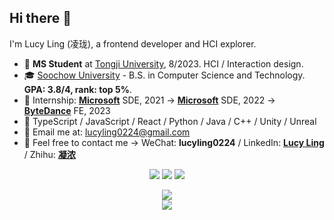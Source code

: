 ## Hi there 👋 
I'm Lucy Ling (凌珑), a frontend developer and HCI explorer. 
- 🪪 **MS Student** at [Tongji University](https://tjdi.tongji.edu.cn/?lang=en), 8/2023. HCI / Interaction design.
- 🎓  [Soochow University](http://eng.suda.edu.cn/) - B.S. in Computer Science and Technology. **GPA: 3.8/4, rank: top 5%**.
- 🧸 Internship: **[Microsoft](https://www.microsoft.com/)** SDE, 2021 -> **[Microsoft](https://www.microsoft.com/)** SDE, 2022 -> **[ByteDance](https://www.bytedance.com/en/)** FE, 2023
- 🦾 TypeScript / JavaScript / React / Python / Java / C++ / Unity / Unreal 
- 📨 Email me at: [lucyling0224@gmail.com](mailto:lucyling0224@gmail.com)
- 🐾 Feel free to contact me -> WeChat: **lucyling0224** / LinkedIn: **[Lucy Ling](https://www.linkedin.com/in/lucyling24/)** / Zhihu: **[凝浓](https://www.zhihu.com/people/linglong24)**

<p align = "center">
  <img src = "https://streak-stats.demolab.com?user=LucyLing24&theme=date-night&hide_border=true&border_radius=50&card_width=800&background=FFFFFF00">
  <img src = "https://github-readme-stats.vercel.app/api?username=LucyLing24&count_private=true&show_icons=true&line_height=30&theme=dracula&include_all_commits=true&hide=contribs,prs&border_radius=20">
  <img src = "https://github-readme-stats.vercel.app/api/top-langs/?username=LucyLing24&layout=compact&line_height=20&theme=dracula&border_radius=20">
</p>

<p align = "center">
  <img src = "https://github-readme-activity-graph.cyclic.app/graph?username=LucyLing24&theme=cotton-candy&radius=64">
  <br />
  <img src = "https://komarev.com/ghpvc/?username=LucyLing24&label=PROFILE+VIEWS">
</p>

